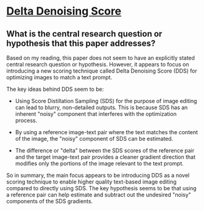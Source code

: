 # [Delta Denoising Score](https://arxiv.org/abs/2304.07090)

## What is the central research question or hypothesis that this paper addresses?

 Based on my reading, this paper does not seem to have an explicitly stated central research question or hypothesis. However, it appears to focus on introducing a new scoring technique called Delta Denoising Score (DDS) for optimizing images to match a text prompt. 

The key ideas behind DDS seem to be:

- Using Score Distillation Sampling (SDS) for the purpose of image editing can lead to blurry, non-detailed outputs. This is because SDS has an inherent "noisy" component that interferes with the optimization process.

- By using a reference image-text pair where the text matches the content of the image, the "noisy" component of SDS can be estimated. 

- The difference or "delta" between the SDS scores of the reference pair and the target image-text pair provides a cleaner gradient direction that modifies only the portions of the image relevant to the text prompt.

So in summary, the main focus appears to be introducing DDS as a novel scoring technique to enable higher quality text-based image editing compared to directly using SDS. The key hypothesis seems to be that using a reference pair can help estimate and subtract out the undesired "noisy" components of the SDS gradients.

